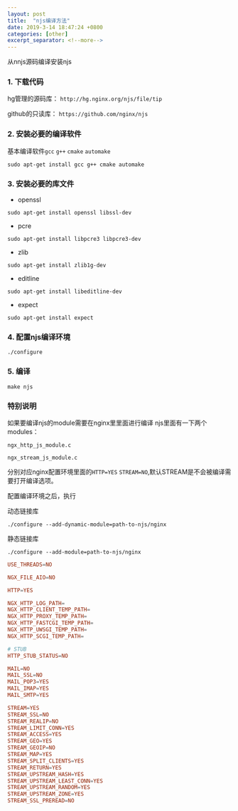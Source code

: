 ```yaml
---
layout: post
title:  "njs编译方法"
date: 2019-3-14 18:47:24 +0800
categories: [other]
excerpt_separator: <!--more-->
---
```


从nnjs源码编译安装njs
<!--more-->

### 1. 下载代码

hg管理的源码库：
`http://hg.nginx.org/njs/file/tip`

github的只读库：
`https://github.com/nginx/njs`

### 2. 安装必要的编译软件

基本编译软件`gcc` `g++` `cmake` `automake`

```shell
sudo apt-get install gcc g++ cmake automake
```

### 3. 安装必要的库文件

* openssl

```shell
sudo apt-get install openssl libssl-dev
```

* pcre

```shell
sudo apt-get install libpcre3 libpcre3-dev
```

* zlib

```shell
sudo apt-get install zlib1g-dev
```

* editline

```shell
sudo apt-get install libeditline-dev
```

* expect

```shell
sudo apt-get install expect
```

### 4. 配置njs编译环境

```shell
./configure
```

### 5. 编译

```shell
make njs
```

### 特别说明

如果要编译njs的module需要在nginx里里面进行编译
njs里面有一下两个modules：

`ngx_http_js_module.c`

`ngx_stream_js_module.c`

分别对应nginx配置环境里面的`HTTP=YES` `STREAM=NO`,默认STREAM是不会被编译需要打开编译选项。

配置编译环境之后，执行

动态链接库

`./configure --add-dynamic-module=path-to-njs/nginx`

静态链接库

`./configure --add-module=path-to-njs/nginx`

```conf
USE_THREADS=NO

NGX_FILE_AIO=NO

HTTP=YES

NGX_HTTP_LOG_PATH=
NGX_HTTP_CLIENT_TEMP_PATH=
NGX_HTTP_PROXY_TEMP_PATH=
NGX_HTTP_FASTCGI_TEMP_PATH=
NGX_HTTP_UWSGI_TEMP_PATH=
NGX_HTTP_SCGI_TEMP_PATH=
```

```conf
# STUB
HTTP_STUB_STATUS=NO

MAIL=NO
MAIL_SSL=NO
MAIL_POP3=YES
MAIL_IMAP=YES
MAIL_SMTP=YES

STREAM=YES
STREAM_SSL=NO
STREAM_REALIP=NO
STREAM_LIMIT_CONN=YES
STREAM_ACCESS=YES
STREAM_GEO=YES
STREAM_GEOIP=NO
STREAM_MAP=YES
STREAM_SPLIT_CLIENTS=YES
STREAM_RETURN=YES
STREAM_UPSTREAM_HASH=YES
STREAM_UPSTREAM_LEAST_CONN=YES
STREAM_UPSTREAM_RANDOM=YES
STREAM_UPSTREAM_ZONE=YES
STREAM_SSL_PREREAD=NO
```